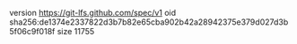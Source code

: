 version https://git-lfs.github.com/spec/v1
oid sha256:de1374e2337822d3b7b82e65cba902b42a28942375e379d027d3b5f06c9f018f
size 11755
